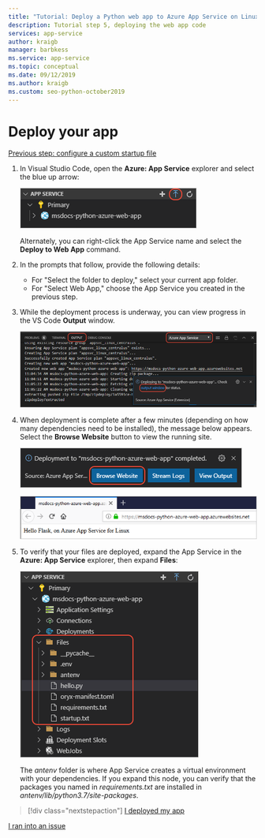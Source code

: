 ```yaml
---
title: "Tutorial: Deploy a Python web app to Azure App Service on Linux using VS Code"
description: Tutorial step 5, deploying the web app code
services: app-service
author: kraigb
manager: barbkess
ms.service: app-service
ms.topic: conceptual
ms.date: 09/12/2019
ms.author: kraigb
ms.custom: seo-python-october2019
---
```


# Deploy your app

[Previous step: configure a custom startup file](tutorial-deploy-app-service-on-linux-04.md)

1. In Visual Studio Code, open the **Azure: App Service** explorer and select the blue up arrow:

   ![Deploy to web app command](media/deploy-azure/deploy-to-web-app-command.png)

    Alternately, you can right-click the App Service name and select the **Deploy to Web App** command.

1. In the prompts that follow, provide the following details:

    - For "Select the folder to deploy," select your current app folder.
    - For "Select Web App," choose the App Service you created in the previous step.

1. While the deployment process is underway, you can view progress in the VS Code **Output** window.

    ![Deployment progress in the VS Code output window](media/deploy-azure/deployment-progress.png)

1. When deployment is complete after a few minutes (depending on how many dependencies need to be installed), the message below appears. Select the **Browse Website** button to view the running site.

    ![Deployment completion message](media/deploy-azure/deployment-complete.png)

    ![The app running successfully on App Service](media/deploy-azure/running-app.png)

1. To verify that your files are deployed, expand the App Service in the **Azure: App Service** explorer, then expand **Files**:

    ![Checking deployment files through the App Service explorer](media/deploy-azure/expand-files-node.png)

    The *antenv* folder is where App Service creates a virtual environment with your dependencies. If you expand this node, you can verify that the packages you named in *requirements.txt* are installed in *antenv/lib/python3.7/site-packages*.

> [!div class="nextstepaction"]
> [I deployed my app](tutorial-deploy-app-service-on-linux-06.md)

[I ran into an issue](https://www.research.net/r/PWZWZ52?tutorial=vscode-appservice-python&step=05-deploy-app)
